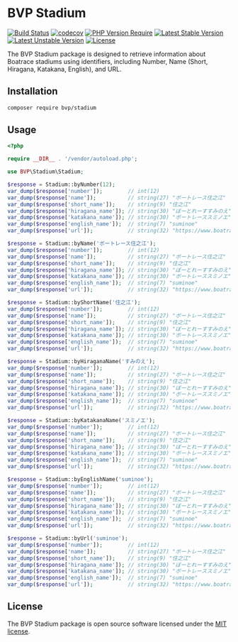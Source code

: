 # BVP Stadium

[![Build Status](https://github.com/shimomo/bvp-stadium/workflows/Tests/badge.svg)](https://github.com/shimomo/bvp-stadium/actions?query=workflow%3Atests)
[![codecov](https://codecov.io/gh/shimomo/bvp-stadium/graph/badge.svg?token=URL318B6CX)](https://codecov.io/gh/shimomo/bvp-stadium)
[![PHP Version Require](http://poser.pugx.org/bvp/stadium/require/php)](https://packagist.org/packages/bvp/stadium)
[![Latest Stable Version](https://poser.pugx.org/bvp/stadium/v/stable)](https://packagist.org/packages/bvp/stadium)
[![Latest Unstable Version](https://poser.pugx.org/bvp/stadium/v/unstable)](https://packagist.org/packages/bvp/stadium)
[![License](https://poser.pugx.org/bvp/stadium/license)](https://packagist.org/packages/bvp/stadium)

The BVP Stadium package is designed to retrieve information about Boatrace stadiums using identifiers, including Number, Name (Short, Hiragana, Katakana, English), and URL.

## Installation
```bash
composer require bvp/stadium
```

## Usage
```php
<?php

require __DIR__ . '/vendor/autoload.php';

use BVP\Stadium\Stadium;

$response = Stadium::byNumber(12);
var_dump($response['number']);        // int(12)
var_dump($response['name']);          // string(27) "ボートレース住之江"
var_dump($response['short_name']);    // string(9) "住之江"
var_dump($response['hiragana_name']); // string(30) "ぼーとれーすすみのえ"
var_dump($response['katakana_name']); // string(30) "ボートレーススミノエ"
var_dump($response['english_name']);  // string(7) "suminoe"
var_dump($response['url']);           // string(32) "https://www.boatrace-suminoe.jp/"

$response = Stadium::byName('ボートレース住之江');
var_dump($response['number']);        // int(12)
var_dump($response['name']);          // string(27) "ボートレース住之江"
var_dump($response['short_name']);    // string(9) "住之江"
var_dump($response['hiragana_name']); // string(30) "ぼーとれーすすみのえ"
var_dump($response['katakana_name']); // string(30) "ボートレーススミノエ"
var_dump($response['english_name']);  // string(7) "suminoe"
var_dump($response['url']);           // string(32) "https://www.boatrace-suminoe.jp/"

$response = Stadium::byShortName('住之江');
var_dump($response['number']);        // int(12)
var_dump($response['name']);          // string(27) "ボートレース住之江"
var_dump($response['short_name']);    // string(9) "住之江"
var_dump($response['hiragana_name']); // string(30) "ぼーとれーすすみのえ"
var_dump($response['katakana_name']); // string(30) "ボートレーススミノエ"
var_dump($response['english_name']);  // string(7) "suminoe"
var_dump($response['url']);           // string(32) "https://www.boatrace-suminoe.jp/"

$response = Stadium::byHiraganaName('すみのえ');
var_dump($response['number']);        // int(12)
var_dump($response['name']);          // string(27) "ボートレース住之江"
var_dump($response['short_name']);    // string(9) "住之江"
var_dump($response['hiragana_name']); // string(30) "ぼーとれーすすみのえ"
var_dump($response['katakana_name']); // string(30) "ボートレーススミノエ"
var_dump($response['english_name']);  // string(7) "suminoe"
var_dump($response['url']);           // string(32) "https://www.boatrace-suminoe.jp/"

$response = Stadium::byKatakanaName('スミノエ');
var_dump($response['number']);        // int(12)
var_dump($response['name']);          // string(27) "ボートレース住之江"
var_dump($response['short_name']);    // string(9) "住之江"
var_dump($response['hiragana_name']); // string(30) "ぼーとれーすすみのえ"
var_dump($response['katakana_name']); // string(30) "ボートレーススミノエ"
var_dump($response['english_name']);  // string(7) "suminoe"
var_dump($response['url']);           // string(32) "https://www.boatrace-suminoe.jp/"

$response = Stadium::byEnglishName('suminoe');
var_dump($response['number']);        // int(12)
var_dump($response['name']);          // string(27) "ボートレース住之江"
var_dump($response['short_name']);    // string(9) "住之江"
var_dump($response['hiragana_name']); // string(30) "ぼーとれーすすみのえ"
var_dump($response['katakana_name']); // string(30) "ボートレーススミノエ"
var_dump($response['english_name']);  // string(7) "suminoe"
var_dump($response['url']);           // string(32) "https://www.boatrace-suminoe.jp/"

$response = Stadium::byUrl('suminoe');
var_dump($response['number']);        // int(12)
var_dump($response['name']);          // string(27) "ボートレース住之江"
var_dump($response['short_name']);    // string(9) "住之江"
var_dump($response['hiragana_name']); // string(30) "ぼーとれーすすみのえ"
var_dump($response['katakana_name']); // string(30) "ボートレーススミノエ"
var_dump($response['english_name']);  // string(7) "suminoe"
var_dump($response['url']);           // string(32) "https://www.boatrace-suminoe.jp/"
```

## License
The BVP Stadium package is open source software licensed under the [MIT license](LICENSE).

